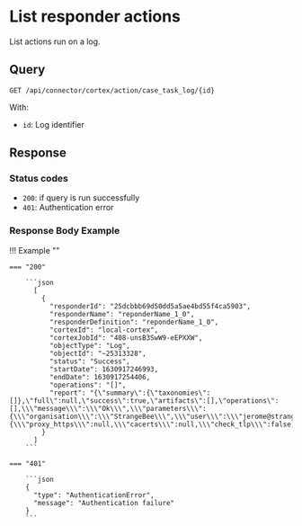 # List responder actions

List actions run on a log.

## Query

```plain
GET /api/connector/cortex/action/case_task_log/{id}
```

With:

- `id`: Log identifier

##  Response 

### Status codes

- `200`: if query is run successfully
- `401`: Authentication error

### Response Body Example

!!! Example ""

    === "200" 

        ```json
          [
            {
              "responderId": "25dcbbb69d50dd5a5ae4bd55f4ca5903",
              "responderName": "reponderName_1_0",
              "responderDefinition": "reponderName_1_0",
              "cortexId": "local-cortex",
              "cortexJobId": "408-unsB3SwW9-eEPXXW",
              "objectType": "Log",
              "objectId": "~25313328",
              "status": "Success",
              "startDate": 1630917246993,
              "endDate": 1630917254406,
              "operations": "[]",
              "report": "{\"summary\":{\"taxonomies\":[]},\"full\":null,\"success\":true,\"artifacts\":[],\"operations\":[],\\\"message\\\":\\\"Ok\\\",\\\"parameters\\\":{\\\"organisation\\\":\\\"StrangeBee\\\",\\\"user\\\":\\\"jerome@strangebee.com\\\"},\\\"config\\\":{\\\"proxy_https\\\":null,\\\"cacerts\\\":null,\\\"check_tlp\\\":false,\\\"max_tlp\\\":2,\\\"check_pap\\\":false,\\\"max_pap\\\":2,\\\"jobTimeout\\\":30,\\\"proxy_http\\\":null}}\"}"
            }
          ]
        ```

    === "401" 

        ```json
        {
          "type": "AuthenticationError",
          "message": "Authentication failure"
        }
        ```
